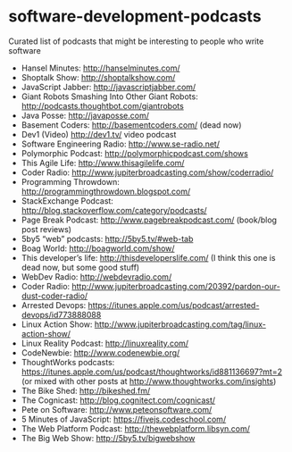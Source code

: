 # software-development-podcasts
Curated list of podcasts that might be interesting to people who write software

 - Hansel Minutes: http://hanselminutes.com/
 - Shoptalk Show: http://shoptalkshow.com/
 - JavaScript Jabber: http://javascriptjabber.com/
 - Giant Robots Smashing Into Other Giant Robots: http://podcasts.thoughtbot.com/giantrobots
 - Java Posse: http://javaposse.com/
 - Basement Coders: http://basementcoders.com/ (dead now)
 - Dev1 (Video) http://dev1.tv/ video podcast
 - Software Engineering Radio: http://www.se-radio.net/
 - Polymorphic Podcast: http://polymorphicpodcast.com/shows
 - This Agile Life: http://www.thisagilelife.com/
 - Coder Radio: http://www.jupiterbroadcasting.com/show/coderradio/
 - Programming Throwdown: http://programmingthrowdown.blogspot.com/
 - StackExchange Podcast: http://blog.stackoverflow.com/category/podcasts/
 - Page Break Podcast: http://www.pagebreakpodcast.com/ (book/blog post reviews)
 - 5by5 “web” podcasts: http://5by5.tv/#web-tab
 - Boag World: http://boagworld.com/show/
 - This developer’s life: http://thisdeveloperslife.com/ (I think this one is dead now, but some good stuff)
 - WebDev Radio: http://webdevradio.com/
 - Coder Radio: http://www.jupiterbroadcasting.com/20392/pardon-our-dust-coder-radio/
 - Arrested Devops: https://itunes.apple.com/us/podcast/arrested-devops/id773888088
 - Linux Action Show: http://www.jupiterbroadcasting.com/tag/linux-action-show/
 - Linux Reality Podcast: http://linuxreality.com/
 - CodeNewbie: http://www.codenewbie.org/
 - ThoughtWorks podcasts: https://itunes.apple.com/us/podcast/thoughtworks/id881136697?mt=2 (or mixed with other posts at http://www.thoughtworks.com/insights)
 - The Bike Shed: http://bikeshed.fm/
 - The Cognicast: http://blog.cognitect.com/cognicast/
 - Pete on Software: http://www.peteonsoftware.com/
 - 5 Minutes of JavaScript: https://fivejs.codeschool.com/
 - The Web Platform Podcast: http://thewebplatform.libsyn.com/
 - The Big Web Show: http://5by5.tv/bigwebshow
